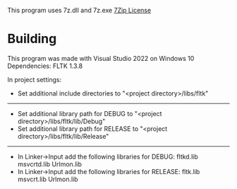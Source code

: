 This program uses 7z.dll and 7z.exe
[7Zip License](https://www.7-zip.org/license.txt)

# Building
This program was made with Visual Studio 2022 on Windows 10
Dependencies: FLTK 1.3.8

In project settings:
- Set additional include directories to "\<project directory\>/libs/fltk"
- ----------------------------------------------------------------------
- Set additional library path for DEBUG to "\<project directory\>/libs/fltk/lib/Debug"
- Set additional library path for RELEASE to "\<project directory\>/libs/fltk/lib/Release"
- ----------------------------------------------------------------------
- In Linker->Input add the following libraries for DEBUG: fltkd.lib msvcrtd.lib Urlmon.lib
- In Linker->Input add the following libraries for RELEASE: fltk.lib msvcrt.lib Urlmon.lib
